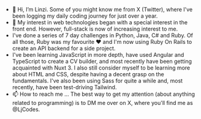 - 👋 Hi, I’m Linzi. Some of you might know me from X (Twitter), where I've been logging my daily coding journey for just over a year.
- 👀 My interest in web technologies began with a special interest in the front end. However, full-stack is now of increasing interest to me.
- I've done a series of 7 day challenges in Python, Java, C# and Ruby. Of all those, Ruby was my favourite ❤️ and I'm now using Ruby On Rails to create an API backend for a side project.
-  I've been learning JavaScript in more depth, have used Angular and TypeScript to create a CV builder, and most recently have been getting acquainted with Nuxt 3. I also still consider myself to be learning more about HTML and CSS, despite having a decent grasp on the fundamentals. I've also been using Sass for quite a while and, most recently, have been test-driving Tailwind.
- 📫 How to reach me ... The best way to get my attention (about anything related to programming) is to DM me over on X, where you'll find me as @LjCodes.

<!---
LinziJayne36/LinziJayne36 is a ✨ special ✨ repository because its `README.md` (this file) appears on your GitHub profile.
You can click the Preview link to take a look at your changes.
--->
